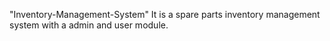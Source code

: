 "Inventory-Management-System"
It is a spare parts inventory management system with a admin and user module.
